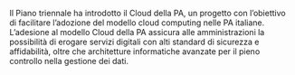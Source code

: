 Il Piano triennale ha introdotto il Cloud della PA, un progetto con l’obiettivo di facilitare l’adozione del modello cloud computing nelle PA italiane. 
L’adesione al modello Cloud della PA assicura alle amministrazioni la possibilità di erogare servizi digitali con alti standard di sicurezza e affidabilità, 
oltre che architetture informatiche avanzate per il pieno controllo nella gestione dei dati.